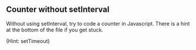 ## Counter without setInterval

Without using setInterval, try to code a counter in Javascript. There is a hint at the bottom of the file if you get stuck.




























































(Hint: setTimeout)